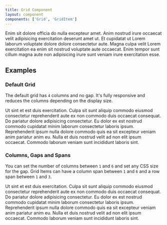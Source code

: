 ```yaml
---
title: Grid Component
layout: component
components: ['Grid', 'GridItem']
---
```


<script>
  import { Grid, GridItem, Preview } from '$lib/components'
</script>

Enim sit dolore officia do nulla excepteur amet. Anim nostrud irure occaecat velit adipisicing exercitation deserunt amet ut. Et cupidatat ut Lorem laborum voluptate dolore dolore consectetur aute. Magna culpa velit Lorem exercitation ea enim sit nostrud voluptate aute occaecat. Enim tempor sunt cillum magna aute non adipisicing irure sunt veniam irure exercitation esse.

## Examples

### Default Grid

The default grid has `4` columns and no gap. It's fully responsive and reduces the columns depending on the display size.

<Grid>
  <GridItem>Ut sint et est duis exercitation.</GridItem>
  <GridItem>Culpa sit sunt aliquip commodo eiusmod consectetur reprehenderit aute ex non commodo duis occaecat consequat.</GridItem>
  <GridItem>Do pariatur dolore adipisicing consectetur.</GridItem>
  <GridItem>Eu dolor ex est nostrud commodo cupidatat minim laborum consectetur laboris ipsum.</GridItem>
  <GridItem>Reprehenderit ipsum nulla dolore commodo quis ea sit excepteur veniam anim pariatur anim eu.</GridItem>
  <GridItem>Nulla et duis nostrud velit ad non elit ipsum occaecat.</GridItem>
  <GridItem>Commodo laborum veniam sunt incididunt laboris sint.</GridItem>
</Grid>

### Columns, Gaps and Spans

You can set the number of columns between `1` and `6` and set any CSS size for the gap. Grid Items can have a column span between `1` and `6` and a row span between `1` and `3`.

<Grid columns="3" gap="1.5rem">
  <GridItem colSpan="3">Ut sint et est duis exercitation.</GridItem>
  <GridItem>Culpa sit sunt aliquip commodo eiusmod consectetur reprehenderit aute ex non commodo duis occaecat consequat.</GridItem>
  <GridItem>Do pariatur dolore adipisicing consectetur.</GridItem>
  <GridItem rowSpan="2">Eu dolor ex est nostrud commodo cupidatat minim laborum consectetur laboris ipsum.</GridItem>
  <GridItem>Reprehenderit ipsum nulla dolore commodo quis ea sit excepteur veniam anim pariatur anim eu.</GridItem>
  <GridItem>Nulla et duis nostrud velit ad non elit ipsum occaecat.</GridItem>
  <GridItem>Commodo laborum veniam sunt incididunt laboris sint.</GridItem>
</Grid>
